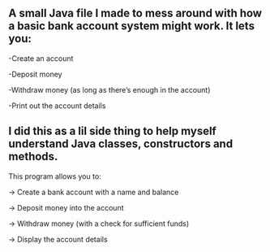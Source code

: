 ## A small Java file I made to mess around with how a basic bank account system might work. It lets you:

-Create an account

-Deposit money

-Withdraw money (as long as there’s enough in the account)

-Print out the account details

## I did this as a lil side thing to help myself understand Java classes, constructors and methods.

This program allows you to:

-> Create a bank account with a name and balance

-> Deposit money into the account

-> Withdraw money (with a check for sufficient funds)

-> Display the account details
